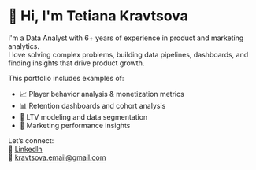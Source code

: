 # 👋 Hi, I'm Tetiana Kravtsova

I'm a Data Analyst with 6+ years of experience in product and marketing analytics.  
I love solving complex problems, building data pipelines, dashboards, and finding insights that drive product growth.

This portfolio includes examples of:
- 📈 Player behavior analysis & monetization metrics
- 📊 Retention dashboards and cohort analysis
- 🧪 LTV modeling and data segmentation
- 🎯 Marketing performance insights

Let’s connect:  
🔗 [LinkedIn](https://www.linkedin.com/in/kravtsova-tani/)  
📧 kravtsova.email@gmail.com  
